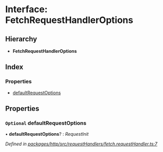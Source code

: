 # Interface: FetchRequestHandlerOptions

## Hierarchy

* **FetchRequestHandlerOptions**

## Index

### Properties

* [defaultRequestOptions](fetchrequesthandleroptions.md#optional-defaultrequestoptions)

## Properties

### `Optional` defaultRequestOptions

• **defaultRequestOptions**? : *RequestInit*

*Defined in [packages/http/src/requestHandlers/fetch.requestHandler.ts:7](https://github.com/headline-1/coolio/blob/0131267/packages/http/src/requestHandlers/fetch.requestHandler.ts#L7)*

